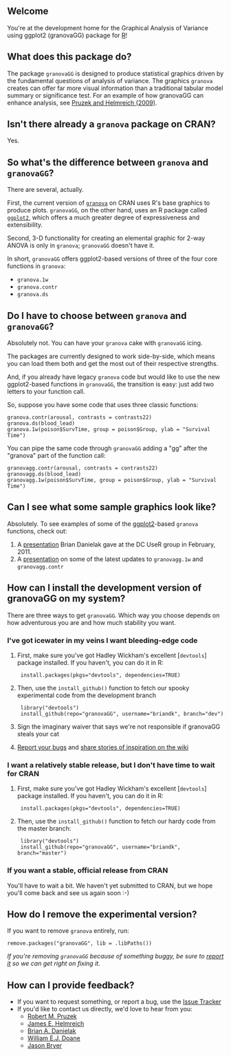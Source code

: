 ## Welcome
You're at the development home for the Graphical Analysis of Variance using ggplot2 (granovaGG) package for [R]!

## What does this package do?
The package `granovaGG` is designed to produce statistical graphics driven by the fundamental questions of analysis of variance. The graphics `granova` creates can offer far more visual information than a traditional tabular model summary or significance test. For an example of how granovaGG can enhance analysis, see [Pruzek and Helmreich (2009)].

## Isn't there already a `granova` package on CRAN?
Yes.

## So what's the difference between `granova` and `granovaGG`?
There are several, actually.

First, the current version of [`granova`][granovaClassic] on CRAN uses R's base graphics to produce plots. `granovaGG`, on the other hand, uses an R package called [`ggplot2`][ggplot2], which offers a much greater degree of expressiveness and extensibility.

Second, 3-D functionality for creating an elemental graphic for 2-way ANOVA is only in `granova`; `granovaGG` doesn't have it.

In short, `granovaGG` offers ggplot2-based versions of three of the four core functions in `granova`:

  *  `granova.1w`
  *  `granova.contr`
  *  `granova.ds` 

## Do I have to choose between `granova` and `granovaGG`?
Absolutely not. You can have your `granova` cake with `granovaGG` icing.

The packages are currently designed to work side-by-side, which means you can load them both and get the most out of their respective strengths.

And, if you already have legacy `granova` code but would like to use the new ggplot2-based functions in `granovaGG`, the transition is easy: just add two letters to your function call.

So, suppose you have some code that uses three classic functions:

    granova.contr(arousal, contrasts = contrasts22)
    granova.ds(blood_lead)
    granova.1w(poison$SurvTime, group = poison$Group, ylab = "Survival Time")
    
You can pipe the same code through `granovaGG` adding a "gg" after the "granova" part of the function call:

    granovagg.contr(arousal, contrasts = contrasts22)
    granovagg.ds(blood_lead)
    granovagg.1w(poison$SurvTime, group = poison$Group, ylab = "Survival Time")


## Can I see what some sample graphics look like?
Absolutely. To see examples of some of the [ggplot2][ggplot2]-based `granova` functions, check out:

1.  A [presentation][Feb2011Presentation] Brian Danielak gave at the DC UseR group in February, 2011.
2.  A [presentation][2011July14Presentation] on some of the latest updates to `granovagg.1w` and `granovagg.contr`

## How can I install the development version of granovaGG on my system?
There are three ways to get `granovaGG`. Which way you choose depends on how adventurous you are and how much stability you want.

### I've got icewater in my veins I want bleeding-edge code
1. First, make sure you've got Hadley Wickham's excellent [`devtools`] package installed. If you haven't, you can do it in R:
    
        install.packages(pkgs="devtools", dependencies=TRUE)

2. Then, use the `install_github()` function to fetch our spooky experimental code from the development branch

        library("devtools")
        install_github(repo="granovaGG", username="briandk", branch="dev")
        
3. Sign the imaginary waiver that says we're not responsible if granovaGG steals your cat

4. [Report your bugs][issueTracker] and [share stories of inspiration on the wiki][wiki]
        
### I want a relatively stable release, but I don't have time to wait for CRAN
1. First, make sure you've got Hadley Wickham's excellent [`devtools`] package installed. If you haven't, you can do it in R:
    
        install.packages(pkgs="devtools", dependencies=TRUE)
        
2. Then, use the `install_github()` function to fetch our hardy code from the master branch:

        library("devtools")
        install_github(repo="granovaGG", username="briandk", branch="master")

### If you want a stable, official release from CRAN
You'll have to wait a bit. We haven't yet submitted to CRAN, but we hope you'll come back and see us again soon :-)

## How do I remove the experimental version?

If you want to remove `granova` entirely, run: 

    remove.packages("granovaGG", lib = .libPaths())

*If you're removing `granovaGG` because of something buggy, be sure to [report it][issueTracker] so we can get right on fixing it.*
    
## How can I provide feedback?
*  If you want to request something, or report a bug, use the [Issue Tracker][issueTracker]
*  If you'd like to contact us directly, we'd love to hear from you:
    *  [Robert M. Pruzek](mailto:rpruzek@uamail.albany.edu)
    *  [James E. Helmreich](mailto:James.Helmreich@marist.edu)
    *  [Brian A. Danielak](mailto:briandk@umd.edu)
    *  [William E.J. Doane](mailto:wil@drdoane.com)
    *  [Jason Bryer](mailto:jason@bryer.org)



[R]: http://www.r-project.org
[Pruzek and Helmreich (2009)]: http://www.amstat.org/publications/jse/v17n1/helmreich.html
[granovaClassic]: http://cran.r-project.org/web/packages/granova/index.html
[ggplot2]: http://cran.r-project.org/web/packages/ggplot2/index.html
[Feb2011Presentation]: http://www.google.com/url?q=http%3A%2F%2Fdl.dropbox.com%2Fu%2F382638%2FBrian-Danielak-granova.pdf&sa=D&sntz=1&usg=AFQjCNGAu0dsFF_GaDjVzLv52fqRScVDSA
[2011July14Presentation]:http://dl.dropbox.com/u/382638/DanielakGranovaRevision20110714.pdf
[gitGranovaInstall]: http://cl.ly/090m3t2g0a1c25111p2n
[gitDownload]: http://cl.ly/1x0y402p3e1p413Z172N
[issueTracker]: https://github.com/briandk/granovaGG/issues
[wiki]: https://github.com/briandk/granovaGG/wiki